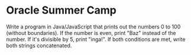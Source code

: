 # Oracle Summer Camp
Write a program in Java/JavaScript that  prints out the numbers 0 to 100 (without boundaries). If the number is even, print "Baz" instead of the number. If it's divisible by 5,  print "inga!". If both conditions are met, write both strings concatenated.
